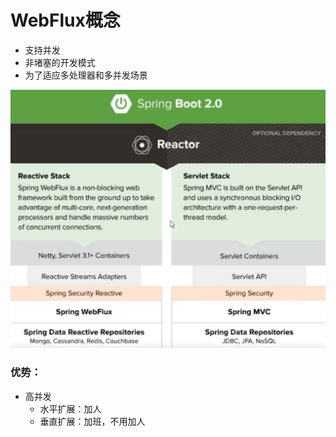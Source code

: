 # WebFlux概念

* 支持并发
* 非堵塞的开发模式
* 为了适应多处理器和多并发场景



![](../.gitbook/assets/image%20%28370%29.png)

### 优势：

* 高并发
  * 水平扩展：加人
  * 垂直扩展：加班，不用加人



